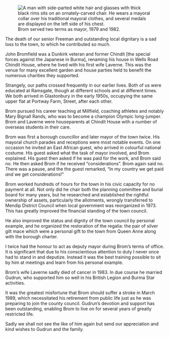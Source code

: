 <figure>
<img src="../Bromfield.jpg" alt="A man with side-parted white hair and glasses with thick black rims sits on an ornately-carved chair. He wears a mayoral collar over his traditional mayoral clothes, and several medals are displayed on the left side of his chest.">
<figcaption>
Brom served two terms as mayor, 1979 and 1982.
</figcaption>
</figure>

The death of our senior Freeman and outstanding local dignitary is a sad
loss to the town, to which he contributed so much.

John Bromfield was a Dunkirk veteran and former Chindit \[the special
forces against the Japanese in Burma\], renaming his house in Wells Road
Chindit House, where he lived with his first wife Laverne. This was the
venue for many excellent garden and house parties held to benefit the
numerous charities they supported.

Strangely, our paths crossed frequently in our earlier lives. Both of us
were educated at Ramsgate, though at different schools and at different
times. We both arrived in Glastonbury in the early 1950s, occupying the
same upper flat at Portway Farm, Street, after each other.

Brom pursued his career teaching at Millfield, coaching athletes and
notably Mary Bignall Rands, who was to become a champion Olympic
long-jumper. Brom and Laverne were houseparents at Chindit House with a
number of overseas students in their care.

Brom was first a borough councillor and later mayor of the town twice.
His mayoral church parades and receptions were most notable events. On
one occasion he invited an East African guest, who arrived in colourful
national costume. His guest asked what the task of mayor involved, and
Brom explained. His guest then asked if he was paid for the work, and
Brom said no. He then asked Brom if he received “considerations”. Brom
again said no. There was a pause, and the the guest remarked, “In my
country we get paid *and* we get considerations!”

Brom worked hundreds of hours for the town in his civic capacity for no
payment at all. Not only did he chair both the planning committee and
burial board for many years, but he researched and established the
rightful ownership of assets, particularly the allotments, wrongly
transferred to Mendip District Council when local government was
reorganized in 1973. This has greatly improved the financial standing of
the town council.

He also improved the status and dignity of the town council by personal
example, and he organized the restoration of the regalia: the pair of
silver gilt mace which were a personal gift to the town from Queen Anne
along with the borough charter.

I twice had the honour to act as deputy mayor during Brom’s terms
of office. It is significant that due to his conscientious attention to
duty I never once had to stand in and deputize. Instead it was the best
training possible to sit by him at meetings and learn from his personal
example.

Brom’s wife Laverne sadly died of cancer in 1983. In due course he
married Gudrun, who supported him so well in his British Legion and
Burma Star activities.

It was the greatest misfortune that Brom should suffer a stroke in March
1989, which necessitated his retirement from public life just as he was
preparing to join the county council. Gudrun’s devotion and support has
been outstanding, enabling Brom to live on for several years of greatly
restricted life.

Sadly we shall not see the like of him again but send our appreciation
and kind wishes to Gudrun and the family.
